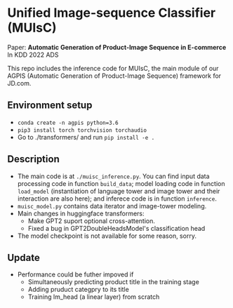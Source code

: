 # Unified Image-sequence Classifier (MUIsC)
Paper: **Automatic Generation of Product-Image Sequence in E-commerce**
<br>
In KDD 2022 ADS 
<br>

This repo includes the inference code for MUIsC, the main module of our AGPIS (Automatic Generation of Product-Image Sequence) framework for JD.com.

## Environment setup
- ```conda create -n agpis python=3.6 ```
- ```pip3 install torch torchvision torchaudio```
- Go to ./transformers/ and run ```pip install -e .```

## Description
- The main code is at ```./muisc_inference.py```. You can find input data processing code in function ```build_data```; model loading code in function ```load_model``` (instantiation of language tower and image tower and their interaction are also here); and inferece code is in function ```inference```.  
- ```muisc_model.py``` contains data iterator and image-tower modeling. 
- Main changes in huggingface transformers:
  - Make GPT2 suport optional cross-attention.
  - Fixed a bug in GPT2DoubleHeadsModel's classification head
- The model checkpoint is not available for some reason, sorry.

## Update
- Performance could be futher impoved if
  - Simultaneously predicting product title in the training stage
  - Adding pruduct categpry to its title
  - Training lm_head (a linear layer) from scratch

